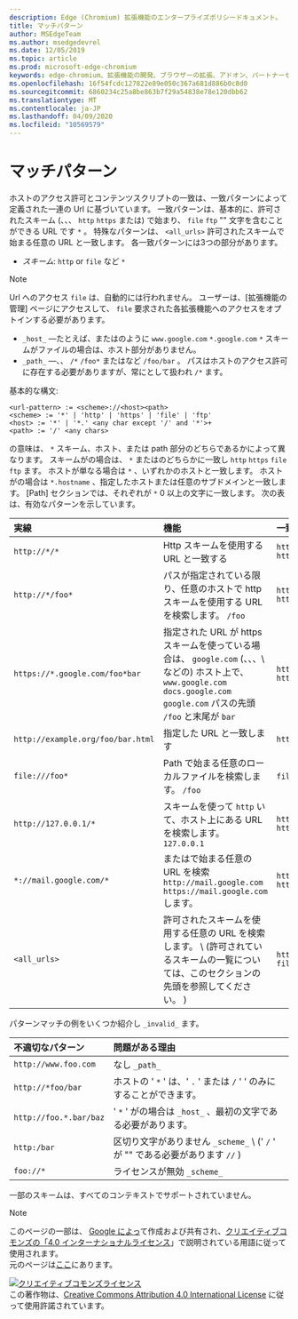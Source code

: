 ```yaml
---
description: Edge (Chromium) 拡張機能のエンタープライズポリシードキュメント。
title: マッチパターン
author: MSEdgeTeam
ms.author: msedgedevrel
ms.date: 12/05/2019
ms.topic: article
ms.prod: microsoft-edge-chromium
keywords: edge-chromium、拡張機能の開発、ブラウザーの拡張、アドオン、パートナーセンター、開発者
ms.openlocfilehash: 16f54fcdc127822e89e050c367a681d886b0c8d0
ms.sourcegitcommit: 6860234c25a8be863b7f29a54838e78e120dbb62
ms.translationtype: MT
ms.contentlocale: ja-JP
ms.lasthandoff: 04/09/2020
ms.locfileid: "10569579"
---
```

# マッチパターン

ホストのアクセス許可とコンテンツスクリプトの一致は、一致パターンによって定義された一連の Url に基づいています。  一致パターンは、基本的に、許可されたスキーム (、、、 `http` `https` または) で始まり、 `file` `ftp` "" 文字を含むことができる URL です `*` 。  特殊なパターンは、 `<all_urls>` 許可されたスキームで始まる任意の URL と一致します。  各一致パターンには3つの部分があります。  

*   _スキーム_: `http` or `file` など `*`  

> [!NOTE]
> Url へのアクセス `file` は、自動的には行われません。  ユーザーは、[拡張機能の管理] ページにアクセスして、 `file` 要求された各拡張機能へのアクセスをオプトインする必要があります。  

*   `_host_` —たとえば、またはのように `www.google.com` `*.google.com` `*` スキームがファイルの場合は、ホスト部分がありません。  
*   `_path_` —、、 `/*` `/foo*` またはなど `/foo/bar` 。  パスはホストのアクセス許可に存在する必要がありますが、常にとして扱われ `/*` ます。  

基本的な構文:  

```shell
<url-pattern> := <scheme>://<host><path>
<scheme> := '*' | 'http' | 'https' | 'file' | 'ftp'
<host> := '*' | '*.' <any char except '/' and '*'>+
<path> := '/' <any chars>
```  

の意味は、 `*` スキーム、ホスト、または path 部分のどちらであるかによって異なります。  スキームがの場合は、 `*` またはのどちらかに一致し `http` `https` `file` `ftp` ます。  ホストが単なる場合は `*` 、いずれかのホストと一致します。 ホストがの場合は `*.hostname` 、指定したホストまたは任意のサブドメインと一致します。  [Path] セクションでは、それぞれが `*` 0 以上の文字に一致します。  次の表は、有効なパターンを示しています。  

| 実線 | 機能 | 一致する Url の例 |  
|:--- |:--- |:--- |  
| `http://*/*` | Http スキームを使用する URL と一致する | `http://www.google.com` `http://example.org/foo/bar.html` |  
| `http://*/foo*` | パスが指定されている限り、任意のホストで http スキームを使用する URL を検索します。 `/foo` | `http://example.com/foo/bar.html` `http://www.google.com/foo` |  
| `https://*.google.com/foo*bar` | 指定された URL が https スキームを使っている場合は、 `google.com` (、、、\ などの) ホスト上で、 `www.google.com` `docs.google.com` `google.com` パスの先頭 `/foo` と末尾が `bar` | `https://www.google.com/foo/baz/bar` `https://docs.google.com/foobar` |  
| `http://example.org/foo/bar.html` | 指定した URL と一致します | `http://example.org/foo/bar.html` |  
|`file:///foo*` | Path で始まる任意のローカルファイルを検索します。 `/foo` | `file:///foo/bar.html` `file:///foo` |  
| `http://127.0.0.1/*` | スキームを使って `http` いて、ホスト上にある URL を検索します。 `127.0.0.1` | `http://127.0.0.1` `http://127.0.0.1/foo/bar.html` |  
| `*://mail.google.com/*` | またはで始まる任意の URL を検索 `http://mail.google.com` `https://mail.google.com` します。 | `http://mail.google.com/foo/baz/bar` `https://mail.google.com/foobar` |  
| `<all_urls>` | 許可されたスキームを使用する任意の URL を検索します。 \ (許可されているスキームの一覧については、このセクションの先頭を参照してください。 \) | `http://example.org/foo/bar.html` `file:///bar/baz.html` |  

パターンマッチの例をいくつか紹介し `_invalid_` ます。

| 不適切なパターン | 問題がある理由 |  
|:--- |:--- |  
| `http://www.foo.com` | なし `_path_` |  
| `http://*foo/bar` | ホストの ' `*` ' は、' `.` ' または `/` ' ' のみにすることができます。 |  
| `http://foo.*.bar/baz` | ' `*` ' がの場合は `_host_` 、最初の文字である必要があります。 |  
| `http:/bar` | 区切り文字がありません `_scheme_` \ (' `/` ' が "\" である必要があります `//` ) |  
| `foo://*` | ライセンスが無効 `_scheme_` |  

一部のスキームは、すべてのコンテキストでサポートされていません。

> [!NOTE]
> このページの一部は、 [Google によっ][GoogleSitePolicies]て作成および共有され、[クリエイティブコモンズの「4.0 インターナショナルライセンス][CCA4IL]」で説明されている用語に従って使用されます。  
> 元のページは[ここ](https://developer.chrome.com/extensions/match_patterns/)にあります。  

[![クリエイティブコモンズライセンス][CCby4Image]][CCA4IL]  
この著作物は、[Creative Commons Attribution 4.0 International License][CCA4IL] に従って使用許諾されています。  

[CCA4IL]: https://creativecommons.org/licenses/by/4.0  
[CCby4Image]: https://i.creativecommons.org/l/by/4.0/88x31.png  
[GoogleSitePolicies]: https://developers.google.com/terms/site-policies  
